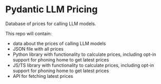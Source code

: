 # Pydantic LLM Pricing

Database of prices for calling LLM models.

This repo will contain:
- data about the prices of calling LLM models
- JSON file with all prices
- Python library with functionality to calculate prices, including opt-in support for phoning home to get latest prices
- JS/TS library with functionality to calculate prices, including opt-in support for phoning home to get latest prices
- API for fetching latest prices
